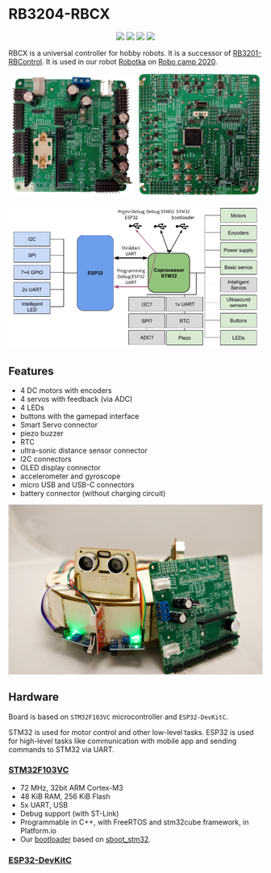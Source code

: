 # RB3204-RBCX

<p align="center">
<a href="https://hits.seeyoufarm.com"><img src="https://hits.seeyoufarm.com/api/count/incr/badge.svg?url=https%3A%2F%2Fgithub.com%2FRoboticsBrno%2FRB3204-RBCX&count_bg=%2379C83D&title_bg=%23555555&icon=&icon_color=%23E7E7E7&title=views&edge_flat=true"/></a>
<img src="https://img.shields.io/github/license/RoboticsBrno/RB3204-RBCX?style=flat-square">
<img src="https://img.shields.io/github/issues/RoboticsBrno/RB3204-RBCX?style=flat-square">
<img src="https://img.shields.io/github/stars/RoboticsBrno/RB3204-RBCX?style=flat-square">
</p>

RBCX is a universal controller for hobby robots. It is a successor of [RB3201-RBControl](https://github.com/RoboticsBrno/RB3201-RBControl).
It is used in our robot [Robotka](https://robotka.robotickytabor.cz) on [Robo camp 2020](https://robotickytabor.cz).

<div align="center">
  	<td><img src="./docs/media/rbcx-front.png" width="49%"></td>
	<td><img src="./docs/media/rbcx-back.png" width="49%"></td>
</div>

![RBCX](./docs/media/rbcx-schematic.png)

## Features
- 4 DC motors with encoders
- 4 servos with feedback (via ADC)
- 4 LEDs
- buttons with the gamepad interface
- Smart Servo connector
- piezo buzzer
- RTC
- ultra-sonic distance sensor connector
- I2C connectors
- OLED display connector
- accelerometer and gyroscope
- micro USB and USB-C connectors
- battery connector (without charging circuit)

![RBCX](./docs/media/robotka.jpg)

## Hardware
Board is based on `STM32F103VC` microcontroller and `ESP32-DevKitC`.

STM32 is used for motor control and other low-level tasks.
ESP32 is used for high-level tasks like communication with mobile app and sending commands to STM32 via UART.


### [STM32F103VC](https://www.st.com/en/microcontrollers-microprocessors/stm32f103vc.html)

-  72 MHz, 32bit ARM Cortex-M3
-  48 KiB RAM, 256 KiB Flash
-  5x UART, USB
-  Debug support (with ST-Link)
-  Programmable in C++, with FreeRTOS and stm32cube framework, in Platform.io
-  Our [bootloader](https://github.com/RoboticsBrno/sboot_stm32) based on [sboot_stm32](https://github.com/dmitrystu/sboot_stm32).


### [ESP32-DevKitC](https://www.espressif.com/en/products/devkits/esp32-devkitc)
